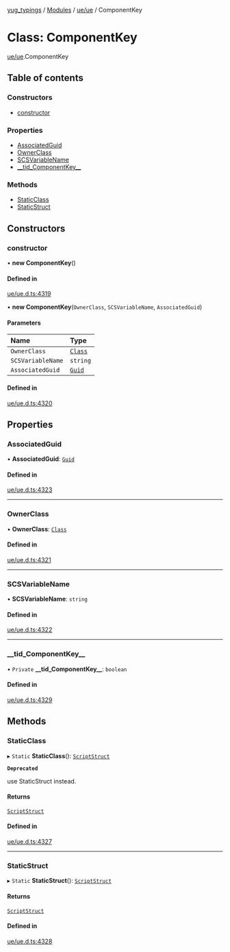 [yug_typings](../README.md) / [Modules](../modules.md) / [ue/ue](../modules/ue_ue.md) / ComponentKey

# Class: ComponentKey

[ue/ue](../modules/ue_ue.md).ComponentKey

## Table of contents

### Constructors

- [constructor](ue_ue.ComponentKey.md#constructor)

### Properties

- [AssociatedGuid](ue_ue.ComponentKey.md#associatedguid)
- [OwnerClass](ue_ue.ComponentKey.md#ownerclass)
- [SCSVariableName](ue_ue.ComponentKey.md#scsvariablename)
- [\_\_tid\_ComponentKey\_\_](ue_ue.ComponentKey.md#__tid_componentkey__)

### Methods

- [StaticClass](ue_ue.ComponentKey.md#staticclass)
- [StaticStruct](ue_ue.ComponentKey.md#staticstruct)

## Constructors

### constructor

• **new ComponentKey**()

#### Defined in

[ue/ue.d.ts:4319](https://github.com/YugMetaverse/yug_typings/blob/25cad34/ue/ue.d.ts#L4319)

• **new ComponentKey**(`OwnerClass`, `SCSVariableName`, `AssociatedGuid`)

#### Parameters

| Name | Type |
| :------ | :------ |
| `OwnerClass` | [`Class`](ue_ue.Class.md) |
| `SCSVariableName` | `string` |
| `AssociatedGuid` | [`Guid`](ue_ue_s.Guid.md) |

#### Defined in

[ue/ue.d.ts:4320](https://github.com/YugMetaverse/yug_typings/blob/25cad34/ue/ue.d.ts#L4320)

## Properties

### AssociatedGuid

• **AssociatedGuid**: [`Guid`](ue_ue_s.Guid.md)

#### Defined in

[ue/ue.d.ts:4323](https://github.com/YugMetaverse/yug_typings/blob/25cad34/ue/ue.d.ts#L4323)

___

### OwnerClass

• **OwnerClass**: [`Class`](ue_ue.Class.md)

#### Defined in

[ue/ue.d.ts:4321](https://github.com/YugMetaverse/yug_typings/blob/25cad34/ue/ue.d.ts#L4321)

___

### SCSVariableName

• **SCSVariableName**: `string`

#### Defined in

[ue/ue.d.ts:4322](https://github.com/YugMetaverse/yug_typings/blob/25cad34/ue/ue.d.ts#L4322)

___

### \_\_tid\_ComponentKey\_\_

• `Private` **\_\_tid\_ComponentKey\_\_**: `boolean`

#### Defined in

[ue/ue.d.ts:4329](https://github.com/YugMetaverse/yug_typings/blob/25cad34/ue/ue.d.ts#L4329)

## Methods

### StaticClass

▸ `Static` **StaticClass**(): [`ScriptStruct`](ue_ue.ScriptStruct.md)

**`Deprecated`**

use StaticStruct instead.

#### Returns

[`ScriptStruct`](ue_ue.ScriptStruct.md)

#### Defined in

[ue/ue.d.ts:4327](https://github.com/YugMetaverse/yug_typings/blob/25cad34/ue/ue.d.ts#L4327)

___

### StaticStruct

▸ `Static` **StaticStruct**(): [`ScriptStruct`](ue_ue.ScriptStruct.md)

#### Returns

[`ScriptStruct`](ue_ue.ScriptStruct.md)

#### Defined in

[ue/ue.d.ts:4328](https://github.com/YugMetaverse/yug_typings/blob/25cad34/ue/ue.d.ts#L4328)
